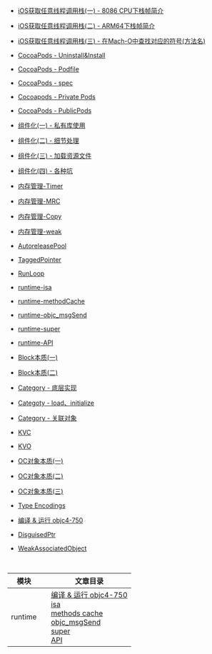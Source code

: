 
<br>

<br>

- [iOS获取任意线程调用栈(一) - 8086 CPU下栈帧简介](https://github.com/zhaoName/Notes/blob/master/iOS/iOS%E8%8E%B7%E5%8F%96%E4%BB%BB%E6%84%8F%E7%BA%BF%E7%A8%8B%E8%B0%83%E7%94%A8%E6%A0%88(%E4%B8%80)%20-%208086CPU%E4%B8%8B%E6%A0%88%E5%B8%A7%E7%AE%80%E4%BB%8B.md)

- [iOS获取任意线程调用栈(二) - ARM64下栈帧简介](https://github.com/zhaoName/Notes/blob/master/iOS/iOS%E8%8E%B7%E5%8F%96%E4%BB%BB%E6%84%8F%E7%BA%BF%E7%A8%8B%E8%B0%83%E7%94%A8%E6%A0%88(%E4%BA%8C)%20-%20ARM64%E4%B8%8B%E6%A0%88%E5%B8%A7%E7%AE%80%E4%BB%8B.md)
- [iOS获取任意线程调用栈(三) - 在Mach-O中查找对应的符号(方法名)](https://github.com/zhaoName/Notes/blob/master/iOS/iOS%E8%8E%B7%E5%8F%96%E4%BB%BB%E6%84%8F%E7%BA%BF%E7%A8%8B%E8%B0%83%E7%94%A8%E6%A0%88(%E4%B8%89)%20-%20%E5%9C%A8Mach-O%E4%B8%AD%E6%9F%A5%E6%89%BE%E5%AF%B9%E5%BA%94%E7%9A%84%E7%AC%A6%E5%8F%B7(%E6%96%B9%E6%B3%95%E5%90%8D).md)

- [CocoaPods - Uninstall&Install](https://github.com/zhaoName/Notes/blob/master/iOS/CocoaPods-Uninstall%26Install.md)
- [CocoaPods - Podfile](https://github.com/zhaoName/Notes/blob/master/iOS/CocoaPods-Podfile.md)
- [CocoaPods - spec](https://github.com/zhaoName/Notes/blob/master/iOS/CocoaPods-spec.md)
- [Cocoapods - Private Pods](https://github.com/zhaoName/Notes/blob/master/iOS/Cocoapods-PrivatePods.md)
- [CocoaPods - PublicPods](https://github.com/zhaoName/Notes/blob/master/iOS/CocoaPods-PublicPods.md)

- [组件化(一) - 私有库使用](https://github.com/zhaoName/Notes/blob/master/iOS/%E7%BB%84%E4%BB%B6%E5%8C%96(%E4%B8%80)%20-%20%E7%A7%81%E6%9C%89%E5%BA%93%E4%BD%BF%E7%94%A8.md)
- [组件化(二) - 细节处理](https://github.com/zhaoName/Notes/blob/master/iOS/%E7%BB%84%E4%BB%B6%E5%8C%96(%E4%BA%8C)%20-%E7%BB%86%E8%8A%82%E5%A4%84%E7%90%86.md)
- [组件化(三) - 加载资源文件](https://github.com/zhaoName/Notes/blob/master/iOS/%E7%BB%84%E4%BB%B6%E5%8C%96(%E4%B8%89)-%E5%8A%A0%E8%BD%BD%E8%B5%84%E6%BA%90%E6%96%87%E4%BB%B6.md)
- [组件化(四) - 各种坑](https://github.com/zhaoName/Notes/blob/master/iOS/%E7%BB%84%E4%BB%B6%E5%8C%96(%E5%9B%9B)-%E5%90%84%E7%A7%8D%E5%9D%91.md)

- [内存管理-Timer](https://github.com/zhaoName/Notes/blob/master/iOS/MemoryManagement-Timer.md)

- [内存管理-MRC](https://github.com/zhaoName/Notes/blob/master/iOS/MemoryManagement-MRC.md)

- [内存管理-Copy](https://github.com/zhaoName/Notes/blob/master/iOS/MemoryManagement-Copy.md)

- [内存管理-weak](https://github.com/zhaoName/Notes/blob/master/iOS/MemoryManagement-weak.md)

- [AutoreleasePool](https://github.com/zhaoName/Notes/blob/master/iOS/AutoreleasePool.md)

- [TaggedPointer](https://github.com/zhaoName/Notes/blob/master/iOS/TaggedPointer.md)

- [RunLoop](https://github.com/zhaoName/Notes/blob/master/iOS/RunLoop.md)

- [runtime-isa](https://github.com/zhaoName/Notes/blob/master/iOS/runtime-isa.md)
- [runtime-methodCache](https://github.com/zhaoName/Notes/blob/master/iOS/runtime-methodCache.md)
- [runtime-objc_msgSend](https://github.com/zhaoName/Notes/blob/master/iOS/runtime-objc_msgSend.md)
- [runtime-super](https://github.com/zhaoName/Notes/blob/master/iOS/runtime-super.md)
- [runtime-API](https://github.com/zhaoName/Notes/blob/master/iOS/runtime-API.md)

- [Block本质(一)](https://github.com/zhaoName/Notes/blob/master/iOS/Block-01.md)
- [Block本质(二)](https://github.com/zhaoName/Notes/blob/master/iOS/Block-02.md)

- [Category - 底层实现](https://github.com/zhaoName/Notes/blob/master/iOS/Category-imp.md)
- [Categoty - load、initialize](https://github.com/zhaoName/Notes/blob/master/iOS/Categoty-load-initialize.md)
- [Category - 关联对象](https://github.com/zhaoName/Notes/blob/master/iOS/Categoty-load-initialize.md)

- [KVC](https://github.com/zhaoName/Notes/blob/master/iOS/KVC.md)

- [KVO](https://github.com/zhaoName/Notes/blob/master/iOS/KVO.md)

- [OC对象本质(一)](https://github.com/zhaoName/Notes/blob/master/iOS/OC%E5%AF%B9%E8%B1%A1%E6%9C%AC%E8%B4%A8(%E4%B8%80).md)
- [OC对象本质(二)](https://github.com/zhaoName/Notes/blob/master/iOS/OC%E5%AF%B9%E8%B1%A1%E6%9C%AC%E8%B4%A8(%E4%BA%8C).md)
- [OC对象本质(三)](https://github.com/zhaoName/Notes/blob/master/iOS/OC%E5%AF%B9%E8%B1%A1%E6%9C%AC%E8%B4%A8(%E4%B8%89).md)

- [Type Encodings](https://github.com/zhaoName/Notes/blob/master/iOS/TypeEncodings.md)
- [编译 & 运行 objc4-750](https://github.com/zhaoName/Notes/blob/master/iOS/compile%26run-objc4-750.md)
- [DisguisedPtr](https://github.com/zhaoName/Notes/blob/master/iOS/DisguisedPtr.md)
- [WeakAssociatedObject](https://github.com/zhaoName/Notes/blob/master/iOS/WeakAssociatedObject.md)


<br>

| 模块 | | 文章目录 |
| --- | --- | --- |
| runtime | | [编译 & 运行 objc4-750](https://github.com/zhaoName/Notes/blob/master/iOS/compile%26run-objc4-750.md) <br> [isa](https://github.com/zhaoName/Notes/blob/master/iOS/runtime-isa.md) <br> [methods cache](https://github.com/zhaoName/Notes/blob/master/iOS/runtime-methodCache.md) <br> [objc_msgSend](https://github.com/zhaoName/Notes/blob/master/iOS/runtime-objc_msgSend.md) <br> [super](https://github.com/zhaoName/Notes/blob/master/iOS/runtime-super.md) <br> [API](https://github.com/zhaoName/Notes/blob/master/iOS/runtime-API.md) |

<br>
